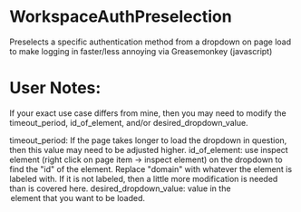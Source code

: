 # WorkspaceAuthPreselection
Preselects a specific authentication method from a dropdown on page load to make logging in faster/less annoying via Greasemonkey (javascript)

# User Notes:
If your exact use case differs from mine, then you may need to modify the timeout_period, id_of_element, and/or desired_dropdown_value.

timeout_period: If the page takes longer to load the dropdown in question, then this value may need to be adjusted higher.
id_of_element: use inspect element (right click on page item -> inspect element) on the dropdown to find the "id" of the element. Replace "domain" with whatever the element is labeled with. If it is not labeled, then a little more modification is needed than is covered here.
desired_dropdown_value: value in the <option> element that you want to be loaded.
